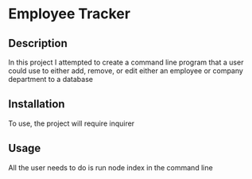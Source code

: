 
# Employee Tracker
## Description
In this project I attempted to create a command line program that a user could use to either add, remove, or edit either an employee or company department to a database
## Installation
To use, the project will require inquirer
## Usage
All the user needs to do is run node index in the command line
